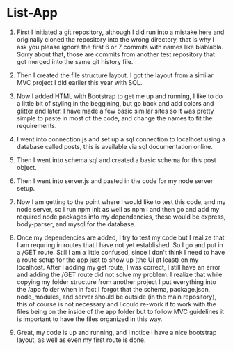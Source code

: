 
# List-App

1. First I initiated a git repository, although I did run into a mistake here and originally cloned the repository into the wrong directory, that is why I ask you please ignore the first 6 or 7 commits with names like blablabla. Sorry about that, those are commits from another test repository that got merged into the same git history file.

2. Then I created the file structure layout. I got the layout from a similar MVC project I did earlier this year with SQL.

3. Now I added HTML with Bootstrap to get me up and running, I like to do a little bit of styling in the beggining, but go back and add colors and glitter and later. I have made a few basic similar sites so it was pretty simple to paste in most of the code, and change the names to fit the requirements. 

4. I went into connection.js and set up a sql connection to localhost using a database called posts, this is available via sql documentation online.

4. Then I went into schema.sql and created a basic schema for this post object.

5. Then I went into server.js and pasted in the code for my node server setup.

6. Now I am getting to the point where I would like to test this code, and my node server, so I run npm init as well as npm i and then go and add my required node packages into my dependencies, these would be express, body-parser, and mysql for the database.

7. Once my dependencies are added, I try to test my code but I realize that I am requring in routes that I have not yet established. So I go and put in a /GET route. Still I am a little confused, since I don't think I need to have a route setup for the app just to show up (the UI at least) on my localhost. After I adding my get route, I was correct, I still have an error and adding the /GET route did not solve my problem. I realize that while copying my folder structure from another project I put everything into the /app folder when in fact I forgot that the schema, package.json, node_modules, and server should be outside (in the main repository), this of course is not necessary and I could re-work it to work with the files being on the inside of the app folder but to follow MVC guidelines it is important to have the files organized in this way.

8. Great, my code is up and running, and I notice I have a nice bootstrap layout, as well as even my first route is done. 


